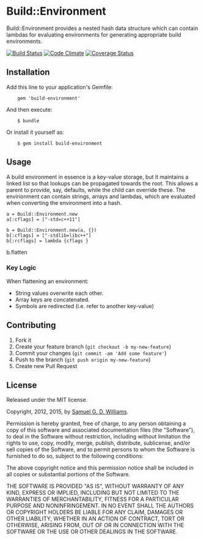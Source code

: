 # Build::Environment

Build::Environment provides a nested hash data structure which can contain lambdas for evaluating environments for generating appropriate build environments.

[![Build Status](https://secure.travis-ci.org/ioquatix/build-environment.svg)](http://travis-ci.org/ioquatix/build-environment)
[![Code Climate](https://codeclimate.com/github/ioquatix/build-environment.svg)](https://codeclimate.com/github/ioquatix/build-environment)
[![Coverage Status](https://coveralls.io/repos/ioquatix/build-environment/badge.svg)](https://coveralls.io/r/ioquatix/build-environment)

## Installation

Add this line to your application's Gemfile:

		gem 'build-environment'

And then execute:

		$ bundle

Or install it yourself as:

		$ gem install build-environment

## Usage

A build environment in essence is a key-value storage, but it maintains a linked list so that lookups can be propagated towards the root. This allows a parent to provide, say, defaults, while the child can override these. The envirionment can contain strings, arrays and lambdas, which are evaluated when converting the environment into a hash.

	a = Build::Environment.new
	a[:cflags] = ["-std=c++11"]

	b = Build::Environment.new(a, {})
	b[:cflags] = ["-stdlib=libc++"]
	b[:rcflags] = lambda {cflags }

  b.flatten

### Key Logic

When flattening an environment:

- String values overwrite each other.
- Array keys are concatenated.
- Symbols are redirected (i.e. refer to another key-value)

## Contributing

1. Fork it
2. Create your feature branch (`git checkout -b my-new-feature`)
3. Commit your changes (`git commit -am 'Add some feature'`)
4. Push to the branch (`git push origin my-new-feature`)
5. Create new Pull Request

## License

Released under the MIT license.

Copyright, 2012, 2015, by [Samuel G. D. Williams](http://www.codeotaku.com/samuel-williams).

Permission is hereby granted, free of charge, to any person obtaining a copy
of this software and associated documentation files (the "Software"), to deal
in the Software without restriction, including without limitation the rights
to use, copy, modify, merge, publish, distribute, sublicense, and/or sell
copies of the Software, and to permit persons to whom the Software is
furnished to do so, subject to the following conditions:

The above copyright notice and this permission notice shall be included in
all copies or substantial portions of the Software.

THE SOFTWARE IS PROVIDED "AS IS", WITHOUT WARRANTY OF ANY KIND, EXPRESS OR
IMPLIED, INCLUDING BUT NOT LIMITED TO THE WARRANTIES OF MERCHANTABILITY,
FITNESS FOR A PARTICULAR PURPOSE AND NONINFRINGEMENT. IN NO EVENT SHALL THE
AUTHORS OR COPYRIGHT HOLDERS BE LIABLE FOR ANY CLAIM, DAMAGES OR OTHER
LIABILITY, WHETHER IN AN ACTION OF CONTRACT, TORT OR OTHERWISE, ARISING FROM,
OUT OF OR IN CONNECTION WITH THE SOFTWARE OR THE USE OR OTHER DEALINGS IN
THE SOFTWARE.
